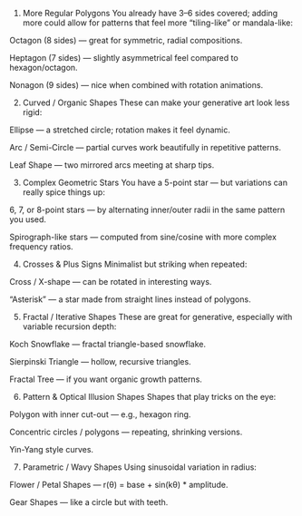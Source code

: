 1. More Regular Polygons
You already have 3–6 sides covered; adding more could allow for patterns that feel more “tiling-like” or mandala-like:

Octagon (8 sides) — great for symmetric, radial compositions.

Heptagon (7 sides) — slightly asymmetrical feel compared to hexagon/octagon.

Nonagon (9 sides) — nice when combined with rotation animations.

2. Curved / Organic Shapes
These can make your generative art look less rigid:

Ellipse — a stretched circle; rotation makes it feel dynamic.

Arc / Semi-Circle — partial curves work beautifully in repetitive patterns.

Leaf Shape — two mirrored arcs meeting at sharp tips.

3. Complex Geometric Stars
You have a 5-point star — but variations can really spice things up:

6, 7, or 8-point stars — by alternating inner/outer radii in the same pattern you used.

Spirograph-like stars — computed from sine/cosine with more complex frequency ratios.

4. Crosses & Plus Signs
Minimalist but striking when repeated:

Cross / X-shape — can be rotated in interesting ways.

“Asterisk” — a star made from straight lines instead of polygons.

5. Fractal / Iterative Shapes
These are great for generative, especially with variable recursion depth:

Koch Snowflake — fractal triangle-based snowflake.

Sierpinski Triangle — hollow, recursive triangles.

Fractal Tree — if you want organic growth patterns.

6. Pattern & Optical Illusion Shapes
Shapes that play tricks on the eye:

Polygon with inner cut-out — e.g., hexagon ring.

Concentric circles / polygons — repeating, shrinking versions.

Yin-Yang style curves.

7. Parametric / Wavy Shapes
Using sinusoidal variation in radius:

Flower / Petal Shapes — r(θ) = base + sin(kθ) * amplitude.

Gear Shapes — like a circle but with teeth.